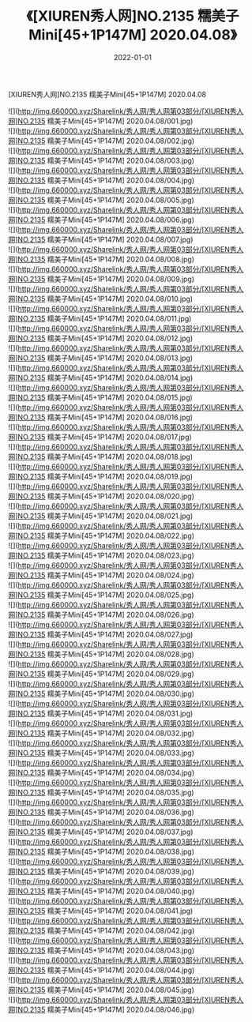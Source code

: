 ﻿---
layout: post
title:  《[XIUREN秀人网]NO.2135 糯美子Mini[45+1P147M] 2020.04.08》
date:   2022-01-01
img: http://img.660000.xyz/Sharelink/秀人网/秀人网第03部分/[XIUREN秀人网]NO.2135 糯美子Mini[45+1P147M] 2020.04.08/000.jpg
categories: [美女, 清纯, 唯美]
---

[XIUREN秀人网]NO.2135 糯美子Mini[45+1P147M] 2020.04.08

 ![](http://img.660000.xyz/Sharelink/秀人网/秀人网第03部分/[XIUREN秀人网]NO.2135 糯美子Mini[45+1P147M] 2020.04.08/001.jpg) <br>![](http://img.660000.xyz/Sharelink/秀人网/秀人网第03部分/[XIUREN秀人网]NO.2135 糯美子Mini[45+1P147M] 2020.04.08/002.jpg) <br>![](http://img.660000.xyz/Sharelink/秀人网/秀人网第03部分/[XIUREN秀人网]NO.2135 糯美子Mini[45+1P147M] 2020.04.08/003.jpg) <br>![](http://img.660000.xyz/Sharelink/秀人网/秀人网第03部分/[XIUREN秀人网]NO.2135 糯美子Mini[45+1P147M] 2020.04.08/004.jpg) <br>![](http://img.660000.xyz/Sharelink/秀人网/秀人网第03部分/[XIUREN秀人网]NO.2135 糯美子Mini[45+1P147M] 2020.04.08/005.jpg) <br>![](http://img.660000.xyz/Sharelink/秀人网/秀人网第03部分/[XIUREN秀人网]NO.2135 糯美子Mini[45+1P147M] 2020.04.08/006.jpg) <br>![](http://img.660000.xyz/Sharelink/秀人网/秀人网第03部分/[XIUREN秀人网]NO.2135 糯美子Mini[45+1P147M] 2020.04.08/007.jpg) <br>![](http://img.660000.xyz/Sharelink/秀人网/秀人网第03部分/[XIUREN秀人网]NO.2135 糯美子Mini[45+1P147M] 2020.04.08/008.jpg) <br>![](http://img.660000.xyz/Sharelink/秀人网/秀人网第03部分/[XIUREN秀人网]NO.2135 糯美子Mini[45+1P147M] 2020.04.08/009.jpg) <br>![](http://img.660000.xyz/Sharelink/秀人网/秀人网第03部分/[XIUREN秀人网]NO.2135 糯美子Mini[45+1P147M] 2020.04.08/010.jpg) <br>![](http://img.660000.xyz/Sharelink/秀人网/秀人网第03部分/[XIUREN秀人网]NO.2135 糯美子Mini[45+1P147M] 2020.04.08/011.jpg) <br>![](http://img.660000.xyz/Sharelink/秀人网/秀人网第03部分/[XIUREN秀人网]NO.2135 糯美子Mini[45+1P147M] 2020.04.08/012.jpg) <br>![](http://img.660000.xyz/Sharelink/秀人网/秀人网第03部分/[XIUREN秀人网]NO.2135 糯美子Mini[45+1P147M] 2020.04.08/013.jpg) <br>![](http://img.660000.xyz/Sharelink/秀人网/秀人网第03部分/[XIUREN秀人网]NO.2135 糯美子Mini[45+1P147M] 2020.04.08/014.jpg) <br>![](http://img.660000.xyz/Sharelink/秀人网/秀人网第03部分/[XIUREN秀人网]NO.2135 糯美子Mini[45+1P147M] 2020.04.08/015.jpg) <br>![](http://img.660000.xyz/Sharelink/秀人网/秀人网第03部分/[XIUREN秀人网]NO.2135 糯美子Mini[45+1P147M] 2020.04.08/016.jpg) <br>![](http://img.660000.xyz/Sharelink/秀人网/秀人网第03部分/[XIUREN秀人网]NO.2135 糯美子Mini[45+1P147M] 2020.04.08/017.jpg) <br>![](http://img.660000.xyz/Sharelink/秀人网/秀人网第03部分/[XIUREN秀人网]NO.2135 糯美子Mini[45+1P147M] 2020.04.08/018.jpg) <br>![](http://img.660000.xyz/Sharelink/秀人网/秀人网第03部分/[XIUREN秀人网]NO.2135 糯美子Mini[45+1P147M] 2020.04.08/019.jpg) <br>![](http://img.660000.xyz/Sharelink/秀人网/秀人网第03部分/[XIUREN秀人网]NO.2135 糯美子Mini[45+1P147M] 2020.04.08/020.jpg) <br>![](http://img.660000.xyz/Sharelink/秀人网/秀人网第03部分/[XIUREN秀人网]NO.2135 糯美子Mini[45+1P147M] 2020.04.08/021.jpg) <br>![](http://img.660000.xyz/Sharelink/秀人网/秀人网第03部分/[XIUREN秀人网]NO.2135 糯美子Mini[45+1P147M] 2020.04.08/022.jpg) <br>![](http://img.660000.xyz/Sharelink/秀人网/秀人网第03部分/[XIUREN秀人网]NO.2135 糯美子Mini[45+1P147M] 2020.04.08/023.jpg) <br>![](http://img.660000.xyz/Sharelink/秀人网/秀人网第03部分/[XIUREN秀人网]NO.2135 糯美子Mini[45+1P147M] 2020.04.08/024.jpg) <br>![](http://img.660000.xyz/Sharelink/秀人网/秀人网第03部分/[XIUREN秀人网]NO.2135 糯美子Mini[45+1P147M] 2020.04.08/025.jpg) <br>![](http://img.660000.xyz/Sharelink/秀人网/秀人网第03部分/[XIUREN秀人网]NO.2135 糯美子Mini[45+1P147M] 2020.04.08/026.jpg) <br>![](http://img.660000.xyz/Sharelink/秀人网/秀人网第03部分/[XIUREN秀人网]NO.2135 糯美子Mini[45+1P147M] 2020.04.08/027.jpg) <br>![](http://img.660000.xyz/Sharelink/秀人网/秀人网第03部分/[XIUREN秀人网]NO.2135 糯美子Mini[45+1P147M] 2020.04.08/028.jpg) <br>![](http://img.660000.xyz/Sharelink/秀人网/秀人网第03部分/[XIUREN秀人网]NO.2135 糯美子Mini[45+1P147M] 2020.04.08/029.jpg) <br>![](http://img.660000.xyz/Sharelink/秀人网/秀人网第03部分/[XIUREN秀人网]NO.2135 糯美子Mini[45+1P147M] 2020.04.08/030.jpg) <br>![](http://img.660000.xyz/Sharelink/秀人网/秀人网第03部分/[XIUREN秀人网]NO.2135 糯美子Mini[45+1P147M] 2020.04.08/031.jpg) <br>![](http://img.660000.xyz/Sharelink/秀人网/秀人网第03部分/[XIUREN秀人网]NO.2135 糯美子Mini[45+1P147M] 2020.04.08/032.jpg) <br>![](http://img.660000.xyz/Sharelink/秀人网/秀人网第03部分/[XIUREN秀人网]NO.2135 糯美子Mini[45+1P147M] 2020.04.08/033.jpg) <br>![](http://img.660000.xyz/Sharelink/秀人网/秀人网第03部分/[XIUREN秀人网]NO.2135 糯美子Mini[45+1P147M] 2020.04.08/034.jpg) <br>![](http://img.660000.xyz/Sharelink/秀人网/秀人网第03部分/[XIUREN秀人网]NO.2135 糯美子Mini[45+1P147M] 2020.04.08/035.jpg) <br>![](http://img.660000.xyz/Sharelink/秀人网/秀人网第03部分/[XIUREN秀人网]NO.2135 糯美子Mini[45+1P147M] 2020.04.08/036.jpg) <br>![](http://img.660000.xyz/Sharelink/秀人网/秀人网第03部分/[XIUREN秀人网]NO.2135 糯美子Mini[45+1P147M] 2020.04.08/037.jpg) <br>![](http://img.660000.xyz/Sharelink/秀人网/秀人网第03部分/[XIUREN秀人网]NO.2135 糯美子Mini[45+1P147M] 2020.04.08/038.jpg) <br>![](http://img.660000.xyz/Sharelink/秀人网/秀人网第03部分/[XIUREN秀人网]NO.2135 糯美子Mini[45+1P147M] 2020.04.08/039.jpg) <br>![](http://img.660000.xyz/Sharelink/秀人网/秀人网第03部分/[XIUREN秀人网]NO.2135 糯美子Mini[45+1P147M] 2020.04.08/040.jpg) <br>![](http://img.660000.xyz/Sharelink/秀人网/秀人网第03部分/[XIUREN秀人网]NO.2135 糯美子Mini[45+1P147M] 2020.04.08/041.jpg) <br>![](http://img.660000.xyz/Sharelink/秀人网/秀人网第03部分/[XIUREN秀人网]NO.2135 糯美子Mini[45+1P147M] 2020.04.08/042.jpg) <br>![](http://img.660000.xyz/Sharelink/秀人网/秀人网第03部分/[XIUREN秀人网]NO.2135 糯美子Mini[45+1P147M] 2020.04.08/043.jpg) <br>![](http://img.660000.xyz/Sharelink/秀人网/秀人网第03部分/[XIUREN秀人网]NO.2135 糯美子Mini[45+1P147M] 2020.04.08/044.jpg) <br>![](http://img.660000.xyz/Sharelink/秀人网/秀人网第03部分/[XIUREN秀人网]NO.2135 糯美子Mini[45+1P147M] 2020.04.08/045.jpg) <br>![](http://img.660000.xyz/Sharelink/秀人网/秀人网第03部分/[XIUREN秀人网]NO.2135 糯美子Mini[45+1P147M] 2020.04.08/046.jpg) <br>